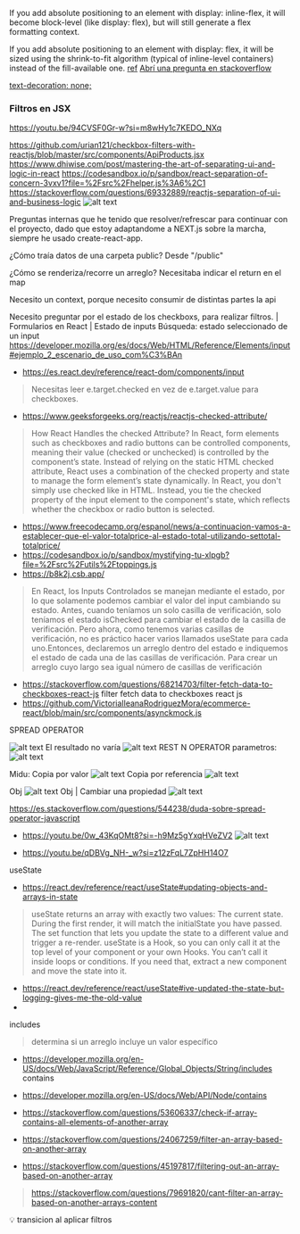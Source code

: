 If you add absolute positioning to an element with display: inline-flex, it will become block-level (like display: flex), but will still generate a flex formatting context.

If you add absolute positioning to an element with display: flex, it will be sized using the shrink-to-fit algorithm (typical of inline-level containers) instead of the fill-available one.
[ref](https://stackoverflow.com/questions/41033245/does-position-absolute-conflict-with-flexbox)
[Abrí una pregunta en stackoverflow](https://stackoverflow.com/questions/79684809/flexbox-justify-contentspace-between-doesnt-work-properly-with-positionabsolu/79684870#79684870)

[text-decoration: none;](https://www.w3schools.com/css/css_link.asp)

### Filtros en JSX
https://youtu.be/94CVSF0Gr-w?si=m8wHy1c7KEDO_NXq

https://github.com/urian121/checkbox-filters-with-reactjs/blob/master/src/components/ApiProducts.jsx
https://www.dhiwise.com/post/mastering-the-art-of-separating-ui-and-logic-in-react 
https://codesandbox.io/p/sandbox/react-separation-of-concern-3vxv1?file=%2Fsrc%2Fhelper.js%3A6%2C1
https://stackoverflow.com/questions/69332889/reactjs-separation-of-ui-and-business-logic
![alt text](public/img/image.png)

Preguntas internas que he tenido que resolver/refrescar para continuar con el proyecto, dado que estoy adaptandome a NEXT.js sobre la marcha, siempre he usado create-react-app.

¿Cómo traía datos de una carpeta public?
Desde "/public"

¿Cómo se renderiza/recorre un arreglo?
Necesitaba indicar el return en el map

Necesito un context, porque necesito consumir de distintas partes la api

Necesito preguntar por el estado de los checkboxs, para realizar filtros.
| Formularios en React | Estado de inputs
Búsqueda: estado seleccionado de un input 
https://developer.mozilla.org/es/docs/Web/HTML/Reference/Elements/input#ejemplo_2_escenario_de_uso_com%C3%BAn

* https://es.react.dev/reference/react-dom/components/input
> Necesitas leer e.target.checked en vez de e.target.value para checkboxes.

* https://www.geeksforgeeks.org/reactjs/reactjs-checked-attribute/
> How React Handles the checked Attribute?
In React, form elements such as checkboxes and radio buttons can be controlled components, meaning their value (checked or unchecked) is controlled by the component’s state. Instead of relying on the static HTML checked attribute, React uses a combination of the checked property and state to manage the form element’s state dynamically.
In React, you don't simply use checked like in HTML. Instead, you tie the checked property of the input element to the component's state, which reflects whether the checkbox or radio button is selected.

* https://www.freecodecamp.org/espanol/news/a-continuacion-vamos-a-establecer-que-el-valor-totalprice-al-estado-total-utilizando-settotal-totalprice/
* https://codesandbox.io/p/sandbox/mystifying-tu-xlpgb?file=%2Fsrc%2Futils%2Ftoppings.js
* https://b8k2j.csb.app/
> En React, los Inputs Controlados se manejan mediante el estado, por lo que solamente podemos cambiar el  valor del input cambiando su estado.
> Antes, cuando teníamos un solo casilla de verificación, solo teníamos el estado isChecked para cambiar el estado de la casilla de verificación. Pero ahora, como tenemos varias casillas de verificación, no es práctico hacer varios llamados useState para cada uno.Entonces, declaremos un arreglo dentro del estado e indiquemos el estado de cada una de las casillas de verificación. Para crear un arreglo cuyo largo sea igual número de casillas de verificación

* https://stackoverflow.com/questions/68214703/filter-fetch-data-to-checkboxes-react-js
filter fetch data to checkboxes react js
* https://github.com/VictoriaIleanaRodriguezMora/ecommerce-react/blob/main/src/components/asynckmock.js

SPREAD OPERATOR

![alt text](public/img/image-7.png)
El resultado no varía
![alt text](public/img/image-1.png)
REST N OPERATOR
parametros:
![alt text](public/img/image-2.png)

Midu:
Copia por valor
![alt text](public/img/image-3.png) 
Copia por referencia
![alt text](public/img/image-4.png)

Obj
![alt text](public/img/image-5.png)
Obj | Cambiar una propiedad
![alt text](public/img/image-6.png)

https://es.stackoverflow.com/questions/544238/duda-sobre-spread-operator-javascript

* https://youtu.be/0w_43KqOMt8?si=-h9Mz5gYxqHVeZV2
![alt text](image.png)

* https://youtu.be/qDBVg_NH-_w?si=z12zFqL7ZpHH14O7


useState 
* https://react.dev/reference/react/useState#updating-objects-and-arrays-in-state
> useState returns an array with exactly two values: The current state. During the first render, it will match the initialState you have passed. The set function that lets you update the state to a different value and trigger a re-render.
> useState is a Hook, so you can only call it at the top level of your component or your own Hooks. You can’t call it inside loops or conditions. If you need that, extract a new component and move the state into it.
* https://react.dev/reference/react/useState#ive-updated-the-state-but-logging-gives-me-the-old-value
* 
includes 
> determina si un arreglo incluye un valor específico
* https://developer.mozilla.org/en-US/docs/Web/JavaScript/Reference/Global_Objects/String/includes
contains
* https://developer.mozilla.org/en-US/docs/Web/API/Node/contains


* https://stackoverflow.com/questions/53606337/check-if-array-contains-all-elements-of-another-array
* https://stackoverflow.com/questions/24067259/filter-an-array-based-on-another-array
* https://stackoverflow.com/questions/45197817/filtering-out-an-array-based-on-another-array


> https://stackoverflow.com/questions/79691820/cant-filter-an-array-based-on-another-arrays-content


💡
transicion al aplicar filtros